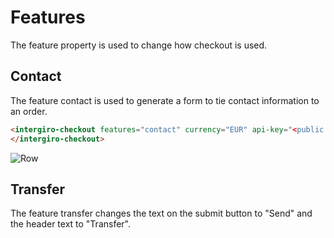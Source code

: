 # Features

The feature property is used to change how checkout is used.

## Contact
The feature contact is used to generate a form to tie contact information to an order.

``` html
<intergiro-checkout features="contact" currency="EUR" api-key="<public.api.key>">
</intergiro-checkout>
```

<img :src="$withBase('/assets/img/merchant/checkout/formInput.png')" alt="Row">

## Transfer

The feature transfer changes the text on the submit button to "Send" and the header text to "Transfer".

